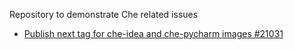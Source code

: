 Repository to demonstrate Che related issues
- [Publish next tag for che-idea and che-pycharm images #21031
  ](https://github.com/eclipse/che/issues/21031)